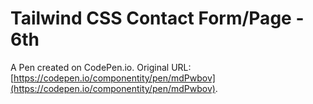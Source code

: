 # Tailwind CSS Contact Form/Page - 6th

A Pen created on CodePen.io. Original URL: [https://codepen.io/componentity/pen/mdPwbov](https://codepen.io/componentity/pen/mdPwbov).


